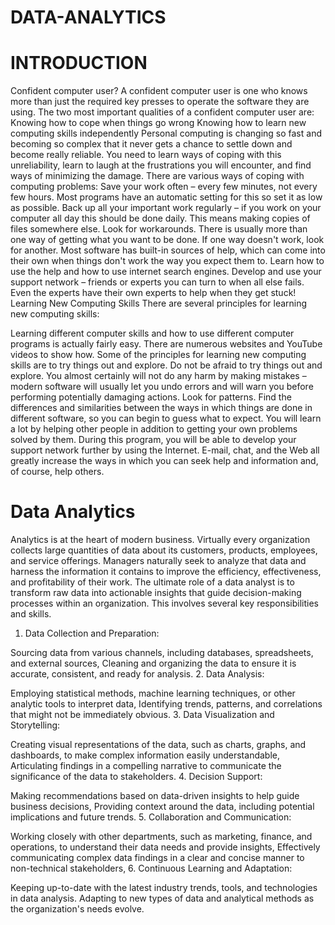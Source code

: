 # DATA-ANALYTICS
# INTRODUCTION 
Confident computer user?
A confident computer user is one who knows more than just the required key presses to operate the software they are using.
The two most important qualities of a confident computer user are:
Knowing how to cope when things go wrong
Knowing how to learn new computing skills independently
Personal computing is changing so fast and becoming so complex that it never gets a chance to settle down and become really reliable.
You need to learn ways of coping with this unreliability, learn to laugh at the frustrations you will encounter, and find ways of minimizing the damage.
There are various ways of coping with computing problems:
Save your work often – every few minutes, not every few hours.  Most programs have an automatic setting for this so set it as low as possible. 
Back up all your important work regularly – if you work on your computer all day this should be done daily. This means making copies of files somewhere else.
Look for workarounds.  There is usually more than one way of getting what you want to be done. If one way doesn't work, look for another. 
Most software has built-in sources of help, which can come into their own when things don't work the way you expect them to.  Learn how to use the help and how to use internet search engines.
Develop and use your support network – friends or experts you can turn to when all else fails. Even the experts have their own experts to help when they get stuck!
Learning New Computing Skills
There are several principles for learning new computing skills:

Learning different computer skills and how to use different computer programs is actually fairly easy.  There are numerous websites and YouTube videos to show how. Some of the principles for learning new computing skills are to try things out and explore. 
Do not be afraid to try things out and explore. You almost certainly will not do any harm by making mistakes – modern software will usually let you undo errors and will warn you before performing potentially damaging actions. 
Look for patterns. Find the differences and similarities between the ways in which things are done in different software, so you can begin to guess what to expect.
You will learn a lot by helping other people in addition to getting your own problems solved by them. During this program, you will be able to develop your support network further by using the Internet. E-mail, chat, and the Web all greatly increase the ways in which you can seek help and information and, of course, help others.
# Data Analytics
Analytics is at the heart of modern business. Virtually every organization collects large quantities of data about its customers, products, employees, and service offerings. Managers naturally seek to analyze that data and harness the information it contains to improve the efficiency, effectiveness, and profitability of their work.
The ultimate role of a data analyst is to transform raw data into actionable insights that guide decision-making processes within an organization. This involves several key responsibilities and skills.

1. Data Collection and Preparation:

Sourcing data from various channels, including databases, spreadsheets, and external sources,
Cleaning and organizing the data to ensure it is accurate, consistent, and ready for analysis.
2. Data Analysis:

Employing statistical methods, machine learning techniques, or other analytic tools to interpret data,
Identifying trends, patterns, and correlations that might not be immediately obvious.
3. Data Visualization and Storytelling:

Creating visual representations of the data, such as charts, graphs, and dashboards, to make complex information easily understandable,
Articulating findings in a compelling narrative to communicate the significance of the data to stakeholders.
4. Decision Support:

Making recommendations based on data-driven insights to help guide business decisions,
Providing context around the data, including potential implications and future trends.
5. Collaboration and Communication:

Working closely with other departments, such as marketing, finance, and operations, to understand their data needs and provide insights,
Effectively communicating complex data findings in a clear and concise manner to non-technical stakeholders,
6. Continuous Learning and Adaptation:

Keeping up-to-date with the latest industry trends, tools, and technologies in data analysis.
Adapting to new types of data and analytical methods as the organization's needs evolve.
